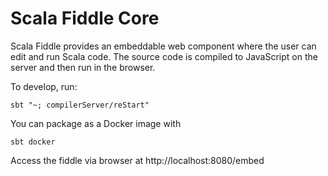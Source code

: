 # Scala Fiddle Core

Scala Fiddle provides an embeddable web component where the user can edit and run Scala code. The source code is
compiled to JavaScript on the server and then run in the browser.

To develop, run:

```
sbt "~; compilerServer/reStart"
```

You can package as a Docker image with

```
sbt docker
```

Access the fiddle via browser at http://localhost:8080/embed
